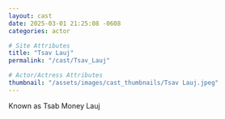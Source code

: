 ```yaml
---
layout: cast
date: 2025-03-01 21:25:08 -0608
categories: actor

# Site Attributes
title: "Tsav Lauj"
permalink: "/cast/Tsav_Lauj"

# Actor/Actress Attributes
thumbnail: "/assets/images/cast_thumbnails/Tsav Lauj.jpeg"
---
```

Known as Tsab Money Lauj